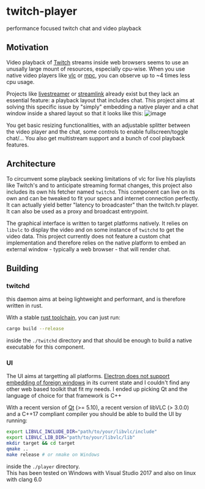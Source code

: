 # twitch-player
performance focused twitch chat and video playback

## Motivation
Video playback of [Twitch](https://twitch.tv) streams inside web browsers seems to use an unusally large mount of resources, especially cpu-wise.
When you use native video players like [vlc](https://www.videolan.org/vlc/index.html) or [mpc](https://mpc-hc.org/), you can observe up to ~4 times less cpu usage.

Projects like [livestreamer](https://github.com/chrippa/livestreamer/releases) or [streamlink](https://github.com/streamlink/streamlink-twitch-gui) already exist but they lack an essential feature: a playback layout that includes chat.
This project aims at solving this specific issue by "simply" embedding a native player and a chat window inside a shared layout so that it looks like this:
![image](https://user-images.githubusercontent.com/2079561/42701761-bb731772-86c7-11e8-804a-13ec707cb3c4.png)

You get basic resizing functionalities, with an adjustable splitter between the video player and the chat, some controls to enable fullscreen/toggle chat/...
You also get multistream support and a bunch of cool playback features.

## Architecture
To circumvent some playback seeking limitations of vlc for live hls playlists like Twitch's and to anticipate streaming format changes, this project also includes its own hls fetcher named `twitchd`.
This component can live on its own and can be tweaked to fit your specs and internet connection perfectly. It can actually yield better "latency to broadcaster" than the twitch.tv player. It can also be used as a proxy and broadcast entrypoint.

The graphical interface is written to target platforms natively. It relies on `libvlc` to display the video and on some instance of `twitchd` to get the video data.
This project currently does not feature a custom chat implementation and therefore relies on the native platform to embed an external window - typically a web browser - that will render chat.

## Building

### twitchd
this daemon aims at being lightweight and performant, and is therefore written in rust.

With a stable [rust toolchain](https://www.rustup.rs/), you can just run:
```sh
cargo build --release
```
inside the `./twitchd` directory and that should be enough to build a native executable for this component.

### UI

The UI aims at targetting all platforms. [Electron does not support embedding of foreign windows](https://github.com/electron/electron/issues/10547) in its current state and I couldn't find any other web based toolkit that fit my needs. I ended up picking Qt and the language of choice for that framework is C++

With a recent version of [Qt](https://www.qt.io/download) (>= 5.10), a recent version of libVLC (> 3.0.0) and a C++17 compliant compiler you should be able to build the UI by running:
```sh
export LIBVLC_INCLUDE_DIR="path/to/your/libvlc/include"
export LIBVLC_LIB_DIR="path/to/your/libvlc/lib"
mkdir target && cd target
qmake ..
make release # or nmake on Windows
```
inside the `./player` directory.  
This has been tested on Windows with Visual Studio 2017 and also on linux with clang 6.0
